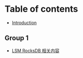# Table of contents

* [Introduction](README.md)

## Group 1

* [LSM RocksDB 相关内容](group-1/lsm-rocksdb-xiang-guan-nei-rong.md)
